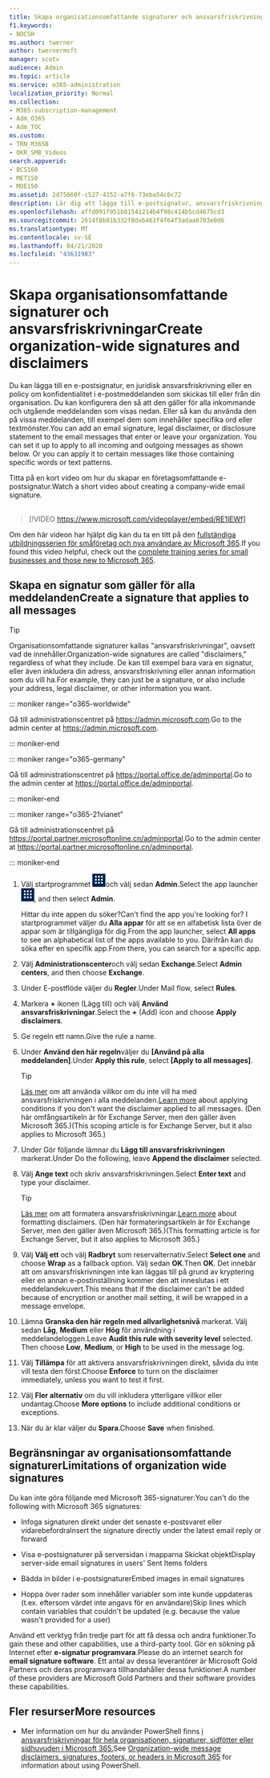 ```yaml
---
title: Skapa organisationsomfattande signaturer och ansvarsfriskrivningar
f1.keywords:
- NOCSH
ms.author: twerner
author: twernermsft
manager: scotv
audience: Admin
ms.topic: article
ms.service: o365-administration
localization_priority: Normal
ms.collection:
- M365-subscription-management
- Adm_O365
- Adm_TOC
ms.custom:
- TRN_M365B
- OKR_SMB_Videos
search.appverid:
- BCS160
- MET150
- MOE150
ms.assetid: 2d75860f-c527-4352-a7f6-73eba54c0c72
description: Lär dig att lägga till e-postsignatur, ansvarsfriskrivning eller avslöjandeutdrag i alla e-postmeddelanden som kommer in i eller lämnar organisationen.
ms.openlocfilehash: affd091f951b81541214b4f98c414b5cd4675cd3
ms.sourcegitcommit: 2614f8b81b332f8dab461f4f64f3adaa6703e0d6
ms.translationtype: MT
ms.contentlocale: sv-SE
ms.lasthandoff: 04/21/2020
ms.locfileid: "43631983"
---
```

# <a name="create-organization-wide-signatures-and-disclaimers"></a><span data-ttu-id="577ac-103">Skapa organisationsomfattande signaturer och ansvarsfriskrivningar</span><span class="sxs-lookup"><span data-stu-id="577ac-103">Create organization-wide signatures and disclaimers</span></span>

 <span data-ttu-id="577ac-p101">Du kan lägga till en e-postsignatur, en juridisk ansvarsfriskrivning eller en policy om konfidentialitet i e-postmeddelanden som skickas till eller från din organisation. Du kan konfigurera den så att den gäller för alla inkommande och utgående meddelanden som visas nedan. Eller så kan du använda den på vissa meddelanden, till exempel dem som innehåller specifika ord eller textmönster.</span><span class="sxs-lookup"><span data-stu-id="577ac-p101">You can add an email signature, legal disclaimer, or disclosure statement to the email messages that enter or leave your organization. You can set it up to apply to all incoming and outgoing messages as shown below. Or you can apply it to certain messages like those containing specific words or text patterns.</span></span>

 <span data-ttu-id="577ac-107">Titta på en kort video om hur du skapar en företagsomfattande e-postsignatur.</span><span class="sxs-lookup"><span data-stu-id="577ac-107">Watch a short video about creating a company-wide email signature.</span></span> <br><br>
  
> [!VIDEO https://www.microsoft.com/videoplayer/embed/RE1IEWf] 

<span data-ttu-id="577ac-108">Om den här videon har hjälpt dig kan du ta en titt på den [fullständiga utbildningsserien för småföretag och nya användare av Microsoft 365](https://support.office.com/article/6ab4bbcd-79cf-4000-a0bd-d42ce4d12816).</span><span class="sxs-lookup"><span data-stu-id="577ac-108">If you found this video helpful, check out the [complete training series for small businesses and those new to Microsoft 365](https://support.office.com/article/6ab4bbcd-79cf-4000-a0bd-d42ce4d12816).</span></span>

## <a name="create-a-signature-that-applies-to-all-messages"></a><span data-ttu-id="577ac-109">Skapa en signatur som gäller för alla meddelanden</span><span class="sxs-lookup"><span data-stu-id="577ac-109">Create a signature that applies to all messages</span></span>

> [!TIP]
> <span data-ttu-id="577ac-110">Organisationsomfattande signaturer kallas "ansvarsfriskrivningar", oavsett vad de innehåller.</span><span class="sxs-lookup"><span data-stu-id="577ac-110">Organization-wide signatures are called "disclaimers," regardless of what they include.</span></span> <span data-ttu-id="577ac-111">De kan till exempel bara vara en signatur, eller även inkludera din adress, ansvarsfriskrivning eller annan information som du vill ha.</span><span class="sxs-lookup"><span data-stu-id="577ac-111">For example, they can just be a signature, or also include your address, legal disclaimer, or other information you want.</span></span>
    
::: moniker range="o365-worldwide"

<span data-ttu-id="577ac-112">Gå till administrationscentret på <a href="https://go.microsoft.com/fwlink/p/?linkid=2024339" target="_blank">https://admin.microsoft.com</a>.</span><span class="sxs-lookup"><span data-stu-id="577ac-112">Go to the admin center at <a href="https://go.microsoft.com/fwlink/p/?linkid=2024339" target="_blank">https://admin.microsoft.com</a>.</span></span>

::: moniker-end

::: moniker range="o365-germany"

<span data-ttu-id="577ac-113">Gå till administrationscentret på <a href="https://go.microsoft.com/fwlink/p/?linkid=848041" target="_blank">https://portal.office.de/adminportal</a>.</span><span class="sxs-lookup"><span data-stu-id="577ac-113">Go to the admin center at <a href="https://go.microsoft.com/fwlink/p/?linkid=848041" target="_blank">https://portal.office.de/adminportal</a>.</span></span>

::: moniker-end

::: moniker range="o365-21vianet"

<span data-ttu-id="577ac-114">Gå till administrationscentret på <a href="https://go.microsoft.com/fwlink/p/?linkid=850627" target="_blank">https://portal.partner.microsoftonline.cn/adminportal</a>.</span><span class="sxs-lookup"><span data-stu-id="577ac-114">Go to the admin center at <a href="https://go.microsoft.com/fwlink/p/?linkid=850627" target="_blank">https://portal.partner.microsoftonline.cn/adminportal</a>.</span></span>

::: moniker-end

1. <span data-ttu-id="577ac-115">Välj startprogrammet ![Ikonen för startprogrammet](../../media/7502f4ec-3c9a-435d-a7b4-b9cda85189a7.png)och välj sedan **Admin**.</span><span class="sxs-lookup"><span data-stu-id="577ac-115">Select the app launcher ![The app launcher icon](../../media/7502f4ec-3c9a-435d-a7b4-b9cda85189a7.png), and then select **Admin**.</span></span>
   
    <span data-ttu-id="577ac-116">Hittar du inte appen du söker?</span><span class="sxs-lookup"><span data-stu-id="577ac-116">Can't find the app you're looking for?</span></span> <span data-ttu-id="577ac-117">I startprogrammet väljer du **Alla appar** för att se en alfabetisk lista över de appar som är tillgängliga för dig.</span><span class="sxs-lookup"><span data-stu-id="577ac-117">From the app launcher, select **All apps** to see an alphabetical list of the apps available to you.</span></span> <span data-ttu-id="577ac-118">Därifrån kan du söka efter en specifik app.</span><span class="sxs-lookup"><span data-stu-id="577ac-118">From there, you can search for a specific app.</span></span> 
    
2. <span data-ttu-id="577ac-119">Välj **Administrationscenter**och välj sedan **Exchange**.</span><span class="sxs-lookup"><span data-stu-id="577ac-119">Select **Admin centers**, and then choose **Exchange**.</span></span>
    
3. <span data-ttu-id="577ac-120">Under E-postflöde väljer du **Regler**.</span><span class="sxs-lookup"><span data-stu-id="577ac-120">Under Mail flow, select **Rules**.</span></span>
    
4. <span data-ttu-id="577ac-121">Markera **+** ikonen (Lägg till) och välj **Använd ansvarsfriskrivningar**.</span><span class="sxs-lookup"><span data-stu-id="577ac-121">Select the **+** (Add) icon and choose **Apply disclaimers**.</span></span>
    
5. <span data-ttu-id="577ac-122">Ge regeln ett namn.</span><span class="sxs-lookup"><span data-stu-id="577ac-122">Give the rule a name.</span></span>
    
6. <span data-ttu-id="577ac-123">Under **Använd den här regeln**väljer du **[Använd på alla meddelanden]**.</span><span class="sxs-lookup"><span data-stu-id="577ac-123">Under **Apply this rule**, select **[Apply to all messages]**.</span></span>
    
    > [!TIP]
    > <span data-ttu-id="577ac-124">[Läs mer](https://docs.microsoft.com/Exchange/policy-and-compliance/mail-flow-rules/signatures#Scoping) om att använda villkor om du inte vill ha med ansvarsfriskrivningen i alla meddelanden.</span><span class="sxs-lookup"><span data-stu-id="577ac-124">[Learn more](https://docs.microsoft.com/Exchange/policy-and-compliance/mail-flow-rules/signatures#Scoping) about applying conditions if you don't want the disclaimer applied to all messages.</span></span> <span data-ttu-id="577ac-125">(Den här omfångsartikeln är för Exchange Server, men den gäller även Microsoft 365.)</span><span class="sxs-lookup"><span data-stu-id="577ac-125">(This scoping article is for Exchange Server, but it also applies to Microsoft 365.)</span></span> 
  
7. <span data-ttu-id="577ac-126">Under Gör följande lämnar du **Lägg till ansvarsfriskrivningen** markerat.</span><span class="sxs-lookup"><span data-stu-id="577ac-126">Under Do the following, leave **Append the disclaimer** selected.</span></span> 
    
8.  <span data-ttu-id="577ac-127">Välj **Ange text** och skriv ansvarsfriskrivningen.</span><span class="sxs-lookup"><span data-stu-id="577ac-127">Select **Enter text** and type your disclaimer.</span></span> 
    
    > [!TIP]
    > <span data-ttu-id="577ac-128">[Läs mer](https://docs.microsoft.com/Exchange/policy-and-compliance/mail-flow-rules/signatures#FormatDisclaimer) om att formatera ansvarsfriskrivningar.</span><span class="sxs-lookup"><span data-stu-id="577ac-128">[Learn more](https://docs.microsoft.com/Exchange/policy-and-compliance/mail-flow-rules/signatures#FormatDisclaimer) about formatting disclaimers.</span></span> <span data-ttu-id="577ac-129">(Den här formateringsartikeln är för Exchange Server, men den gäller även Microsoft 365.)</span><span class="sxs-lookup"><span data-stu-id="577ac-129">(This formatting article is for Exchange Server, but it also applies to Microsoft 365.)</span></span> 

9. <span data-ttu-id="577ac-130">Välj **Välj ett** och välj **Radbryt** som reservalternativ.</span><span class="sxs-lookup"><span data-stu-id="577ac-130">Select **Select one** and choose **Wrap** as a fallback option.</span></span> <span data-ttu-id="577ac-131">Välj sedan **OK**.</span><span class="sxs-lookup"><span data-stu-id="577ac-131">Then **OK**.</span></span> <span data-ttu-id="577ac-132">Det innebär att om ansvarsfriskrivningen inte kan läggas till på grund av kryptering eller en annan e-postinställning kommer den att inneslutas i ett meddelandekuvert.</span><span class="sxs-lookup"><span data-stu-id="577ac-132">This means that if the disclaimer can't be added because of encryption or another mail setting, it will be wrapped in a message envelope.</span></span>
    
10. <span data-ttu-id="577ac-p107">Lämna **Granska den här regeln med allvarlighetsnivå** markerat. Välj sedan **Låg**, **Medium** eller **Hög** för användning i meddelandeloggen.</span><span class="sxs-lookup"><span data-stu-id="577ac-p107">Leave **Audit this rule with severity level** selected. Then choose **Low**, **Medium**, or **High** to be used in the message log.</span></span> 
    
11. <span data-ttu-id="577ac-135">Välj **Tillämpa** för att aktivera ansvarsfriskrivningen direkt, såvida du inte vill testa den först.</span><span class="sxs-lookup"><span data-stu-id="577ac-135">Choose **Enforce** to turn on the disclaimer immediately, unless you want to test it first.</span></span> 
    
12. <span data-ttu-id="577ac-136">Välj **Fler alternativ** om du vill inkludera ytterligare villkor eller undantag.</span><span class="sxs-lookup"><span data-stu-id="577ac-136">Choose **More options** to include additional conditions or exceptions.</span></span> 
    
13. <span data-ttu-id="577ac-137">När du är klar väljer du **Spara**.</span><span class="sxs-lookup"><span data-stu-id="577ac-137">Choose **Save** when finished.</span></span> 
    
## <a name="limitations-of-organization-wide-signatures"></a><span data-ttu-id="577ac-138">Begränsningar av organisationsomfattande signaturer</span><span class="sxs-lookup"><span data-stu-id="577ac-138">Limitations of organization wide signatures</span></span>

<span data-ttu-id="577ac-139">Du kan inte göra följande med Microsoft 365-signaturer:</span><span class="sxs-lookup"><span data-stu-id="577ac-139">You can't do the following with Microsoft 365 signatures:</span></span>
  
- <span data-ttu-id="577ac-140">Infoga signaturen direkt under det senaste e-postsvaret eller vidarebefordra</span><span class="sxs-lookup"><span data-stu-id="577ac-140">Insert the signature directly under the latest email reply or forward</span></span>
    
- <span data-ttu-id="577ac-141">Visa e-postsignaturer på serversidan i mapparna Skickat objekt</span><span class="sxs-lookup"><span data-stu-id="577ac-141">Display server-side email signatures in users' Sent Items folders</span></span>
    
- <span data-ttu-id="577ac-142">Bädda in bilder i e-postsignaturer</span><span class="sxs-lookup"><span data-stu-id="577ac-142">Embed images in email signatures</span></span>
    
- <span data-ttu-id="577ac-143">Hoppa över rader som innehåller variabler som inte kunde uppdateras (t.ex. eftersom värdet inte angavs för en användare)</span><span class="sxs-lookup"><span data-stu-id="577ac-143">Skip lines which contain variables that couldn't be updated (e.g. because the value wasn't provided for a user)</span></span>
    
<span data-ttu-id="577ac-144">Använd ett verktyg från tredje part för att få dessa och andra funktioner.</span><span class="sxs-lookup"><span data-stu-id="577ac-144">To gain these and other capabilities, use a third-party tool.</span></span> <span data-ttu-id="577ac-145">Gör en sökning på Internet efter **e-signatur programvara**.</span><span class="sxs-lookup"><span data-stu-id="577ac-145">Please do an internet search for **email signature software**.</span></span> <span data-ttu-id="577ac-146">Ett antal av dessa leverantörer är Microsoft Gold Partners och deras programvara tillhandahåller dessa funktioner.</span><span class="sxs-lookup"><span data-stu-id="577ac-146">A number of these providers are Microsoft Gold Partners and their software provides these capabilities.</span></span> 
  
## <a name="more-resources"></a><span data-ttu-id="577ac-147">Fler resurser</span><span class="sxs-lookup"><span data-stu-id="577ac-147">More resources</span></span>

- <span data-ttu-id="577ac-148">Mer information om hur du använder PowerShell finns [i ansvarsfriskrivningar för hela organisationen, signaturer, sidfötter eller sidhuvuden i Microsoft 365.](https://docs.microsoft.com/exchange/security-and-compliance/mail-flow-rules/disclaimers-signatures-footers-or-headers)</span><span class="sxs-lookup"><span data-stu-id="577ac-148">See [Organization-wide message disclaimers, signatures, footers, or headers in Microsoft 365](https://docs.microsoft.com/exchange/security-and-compliance/mail-flow-rules/disclaimers-signatures-footers-or-headers) for information about using PowerShell.</span></span> 
    

